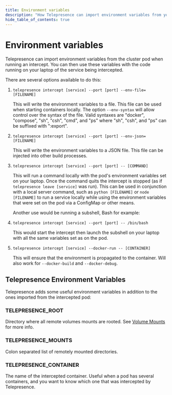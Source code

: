 ```yaml
---
title: Environment variables
description: "How Telepresence can import environment variables from your Kubernetes cluster to use with code running on your laptop."
hide_table_of_contents: true
---
```


# Environment variables

Telepresence can import environment variables from the cluster pod when running an intercept.
You can then use these variables with the code running on your laptop of the service being intercepted.

There are several options available to do this:

1. `telepresence intercept [service] --port [port] --env-file=[FILENAME]`

   This will write the environment variables to a file. This file can be used when starting containers locally. The option `--env-syntax`
   will allow control over the syntax of the file. Valid syntaxes are "docker", "compose", "sh", "csh", "cmd", and "ps" where "sh", "csh",
   and "ps" can be suffixed with ":export".

2. `telepresence intercept [service] --port [port] --env-json=[FILENAME]`

   This will write the environment variables to a JSON file. This file can be injected into other build processes.

3. `telepresence intercept [service] --port [port] -- [COMMAND]`

   This will run a command locally with the pod's environment variables set on your laptop.  Once the command quits the intercept is stopped (as if `telepresence leave [service]` was run).  This can be used in conjunction with a local server command, such as `python [FILENAME]` or `node [FILENAME]` to run a service locally while using the environment variables that were set on the pod via a ConfigMap or other means.

   Another use would be running a subshell, Bash for example:

4. `telepresence intercept [service] --port [port] -- /bin/bash`

   This would start the intercept then launch the subshell on your laptop with all the same variables set as on the pod.

5. `telepresence intercept [service] --docker-run -- [CONTAINER]`

   This will ensure that the environment is propagated to the container. Will also work for `--docker-build` and `--docker-debug`.

## Telepresence Environment Variables

Telepresence adds some useful environment variables in addition to the ones imported from the intercepted pod:

### TELEPRESENCE_ROOT
Directory where all remote volumes mounts are rooted. See [Volume Mounts](volume.md) for more info.

### TELEPRESENCE_MOUNTS
Colon separated list of remotely mounted directories.

### TELEPRESENCE_CONTAINER
The name of the intercepted container. Useful when a pod has several containers, and you want to know which one that was intercepted by Telepresence.

